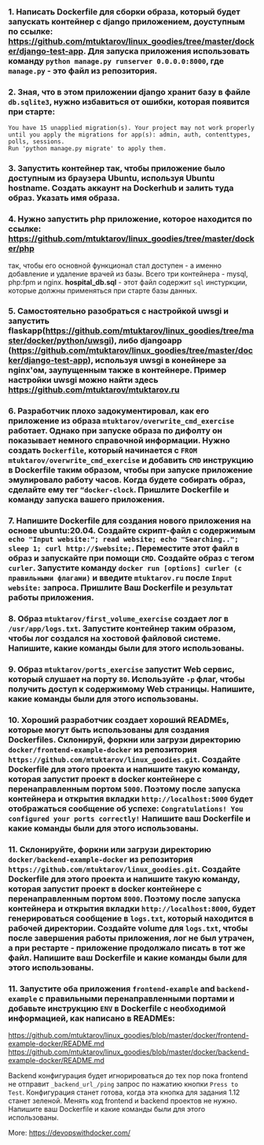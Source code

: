 ### 1. Написать Dockerfile для сборки образа, который будет запускать контейнер с django приложением, доуступным по ссылке: https://github.com/mtuktarov/linux_goodies/tree/master/docker/django-test-app. Для запуска приложения использовать команду `python manage.py runserver 0.0.0.0:8000`, где `manage.py` - это файл из репозитория.
### 2. Зная, что в этом приложении django хранит базу в файле  `db.sqlite3`, нужно избавиться от ошибки, которая появится при старте:
```
You have 15 unapplied migration(s). Your project may not work properly until you apply the migrations for app(s): admin, auth, contenttypes, polls, sessions.
Run 'python manage.py migrate' to apply them.
```
### 3. Запустить контейнер так, чтобы приложение было доступным из браузера Ubuntu, используя Ubuntu hostname. Создать аккаунт на Dockerhub и залить туда образ. Указать имя образа.

### 4. Нужно запустить php приложение, которое находится по ссылке: https://github.com/mtuktarov/linux_goodies/tree/master/docker/php
так, чтобы его основной функционал стал доступен - а именно добавление и удаление врачей из базы. Всего три контейнера - mysql, php:fpm и nginx.
**hospital_db.sql** - этот файл содержит `sql` инстуркции, которые должны применяться при старте базы данных.

### 5. Самостоятельно разобраться с настройкой uwsgi и запустить flaskapp(https://github.com/mtuktarov/linux_goodies/tree/master/docker/python/uwsgi), либо djangoapp (https://github.com/mtuktarov/linux_goodies/tree/master/docker/django-test-app), используя uwsgi в конейнере за nginx'ом, заупущенным также в контейнере. Пример настройки uwsgi можно найти здесь https://github.com/mtuktarov/mtuktarov.ru

### 6. Разработчик плохо задокументировал, как его приложение из образа `mtuktarov/overwrite_cmd_exercise` работает. Однако при запуске образа по дифолту он показывает немного справочной информации. Нужно создать `Dockerfile`, который начинается с `FROM mtuktarov/overwrite_cmd_exercise` и добавить `CMD` инструкцию в Dockerfile таким образом, чтобы при запуске приложение эмулировало работу часов. Когда будете собирать образ, сделайте ему тег `“docker-clock`. Пришлите Dockerfile и команду запуска вашего приложения.

### 7. Напишите Dockerfile для создания нового приложения на основе ubuntu:20.04. Создайте скрипт-файл с содержимым `echo "Input website:"; read website; echo "Searching.."; sleep 1; curl http://$website;`. Переместите этот файл в образ и запускайте при помощи `CMD`. Создайте образ с тегом `curler`. Запустите команду `docker run [options] curler (с правильными флагами)` и введите `mtuktarov.ru` после `Input website:` запроса. Пришлите Ваш Dockerfile и результат работы приложения.

### 8. Образ `mtuktarov/first_volume_exercise` создает лог в `/usr/app/logs.txt`. Запустите контейнер таким образом, чтобы лог создался на хостовой файловой системе. Напишите, какие команды были для этого использованы.

### 9. Образ `mtuktarov/ports_exercise` запустит Web сервис, который слушает на порту `80`. Используйте `-p` флаг, чтобы получить доступ к содержимому Web страницы. Напишите, какие команды были для этого использованы.

### 10. Хороший разработчик создает хороший READMEs, которые могут быть использованы для создания Dockerfiles. Склонируй, форкни или загрузи директорию `docker/frontend-example-docker` из репозитория `https://github.com/mtuktarov/linux_goodies.git`. Создайте Dockerfile для этого проекта и напишите такую команду, которая запустит проект в docker контейнере с перенаправленным портом `5000`. Поэтому после запуска контейнера и открытия вкладки `http://localhost:5000` будет отображаться сообщение об успехе: `Congratulations! You configured your ports correctly!` Напишите ваш Dockerfile и какие команды были для этого использованы.

### 11. Склонируйте, форкни или загрузи директорию `docker/backend-example-docker` из репозитория `https://github.com/mtuktarov/linux_goodies.git`. Создайте Dockerfile для этого проекта и напишите такую команду, которая запустит проект в docker контейнере с перенаправленным портом `8000`. Поэтому после запуска контейнера и открытия вкладки `http://localhost:8000`, будет генерироваться сообщение в `logs.txt`, который находится в рабочей директории. Создайте volume для `logs.txt`, чтобы после завершения работы приложения, лог не был утрачен, а при рестарте - приложение продолжало писать в тот же файл. Напишите ваш Dockerfile и какие команды были для этого использованы.

### 11. Запустите оба приложения `frontend-example` and `backend-example` с правильными перенаправленными портами и добавьте инструкцию `ENV` в Dockerfile с необходимой информацией, как написано в READMEs:
https://github.com/mtuktarov/linux_goodies/blob/master/docker/frontend-example-docker/README.md
https://github.com/mtuktarov/linux_goodies/blob/master/docker/backend-example-docker/README.md

Backend конфигурация будет игнорироваться до тех пор пока frontend не отправит `_backend_url_/ping` запрос по нажатию кнопки `Press to Test`. Конфигурация станет готова, когда эта кнопка для задания 1.12 станет зеленой. Менять код frontend и backend проектов не нужно. Напишите ваш Dockerfile и какие команды были для этого использованы.

More: https://devopswithdocker.com/
